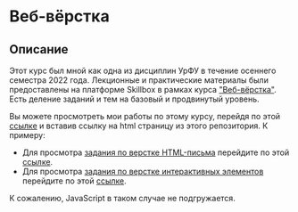# Веб-вёрстка

## Описание

Этот курс был мной как одна из дисциплин УрФУ в течение осеннего семестра 2022 года.
Лекционные и практические материалы были предоставлены на платформе Skillbox в рамках
курса ["Веб-вёрстка"](https://go.skillbox.ru/profession/paket-weblayout).
Есть деление заданий и тем на базовый и продвинутый уровень.

Вы можете просмотреть мои работы по этому курсу, перейдя по этой [ссылке](https://htmlpreview.github.io/) и вставив
ссылку на html страницу из этого репозитория. К примеру:
- Для просмотра [задания по верстке HTML-письма](https://github.com/codEnjoyer/Web-layout/blob/master/Weblayout/Advanced%20level/1.%20HTML-messages%20layout/index.html)
  перейдите по этой [ссылке](https://htmlpreview.github.io/?https://github.com/codEnjoyer/Web-layout/blob/master/Weblayout/Advanced%20level/1.%20HTML-messages%20layout/index.html).
- Для просмотра [задания по верстке интерактивных элементов](Weblayout/Basic%20level/17.%20Knowledge%20base/index.html)
  перейдите по этой [ссылке](https://htmlpreview.github.io/?https://github.com/codEnjoyer/Web-layout/blob/master/Weblayout/Basic%20level/17.%20Knowledge%20base/index.html).

К сожалению, JavaScript в таком случае не подгружается.
